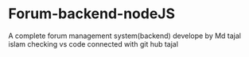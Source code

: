# Forum-backend-nodeJS
A complete forum management system(backend) develope by Md tajal islam 
checking vs code connected with git hub tajal
